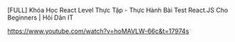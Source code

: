 [FULL] Khóa Học React Level Thực Tập - Thực Hành Bài Test React.JS Cho Beginners | Hỏi Dân IT


https://www.youtube.com/watch?v=hoMAVLW-66c&t=17974s
